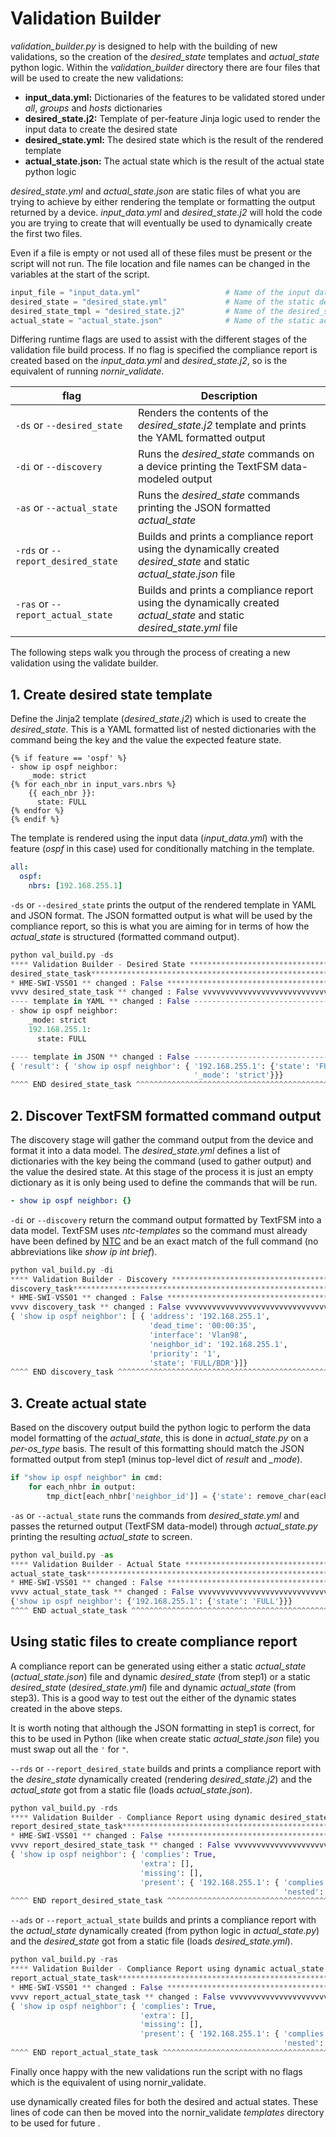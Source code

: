 # Validation Builder

*validation_builder.py* is designed to help with the building of new validations, so the creation of the *desired_state* templates and *actual_state* python logic. Within the *validation_builder* directory there are four files that will be used to create the new validations:

- **input_data.yml:** Dictionaries of the features to be validated stored under *all*, *groups* and *hosts* dictionaries
- **desired_state.j2:** Template of per-feature Jinja logic used to render the input data to create the desired state
- **desired_state.yml:** The desired state which is the result of the rendered template
- **actual_state.json:** The actual state which is the result of the actual state python logic

*desired_state.yml* and *actual_state.json* are static files of what you are trying to achieve by either rendering the template or formatting the output returned by a device. *input_data.yml* and *desired_state.j2* will hold the code you are trying to create that will eventually be used to dynamically create the first two files.

Even if a file is empty or not used all of these files must be present or the script will not run. The file location and file names can be changed in the variables at the start of the script.

```python
input_file = "input_data.yml"                   # Name of the input data file
desired_state = "desired_state.yml"             # Name of the static desired_state file
desired_state_tmpl = "desired_state.j2"         # Name of the desired_state template
actual_state = "actual_state.json"              # Name of the static actual_state file
```

Differing runtime flags are used to assist with the different stages of the validation file build process. If no flag is specified the compliance report is created based on the *input_data.yml* and *desired_state.j2*, so is the equivalent of running *nornir_validate*.

| flag           | Description |
| -------------- | ----------- |
| `-ds` or `--desired_state` | Renders the contents of the *desired_state.j2* template and prints the YAML formatted output
| `-di` or `--discovery` | Runs the *desired_state* commands on a device printing the TextFSM data-modeled output
| `-as` or `--actual_state` | Runs the *desired_state* commands printing the JSON formatted *actual_state*
| `-rds` or `--report_desired_state` | Builds and prints a compliance report using the dynamically created *desired_state* and static *actual_state.json* file
| `-ras` or `--report_actual_state` |  Builds and prints a compliance report using the dynamically created *actual_state* and static *desired_state.yml* file

The following steps walk you through the process of creating a new validation using the validate builder.

## 1. Create desired state template

Define the Jinja2 template (*desired_state.j2*) which is used to create the *desired_state*. This is a YAML formatted list of nested dictionaries with the command being the key and the value the expected feature state.

```jinja
{% if feature == 'ospf' %}
- show ip ospf neighbor:
    _mode: strict
{% for each_nbr in input_vars.nbrs %}
    {{ each_nbr }}:
      state: FULL
{% endfor %}
{% endif %}
```

The template is rendered using the input data (*input_data.yml*) with the feature (*ospf* in this case) used for conditionally matching in the template.

```yaml
all:
  ospf:
    nbrs: [192.168.255.1]
```

`-ds` or `--desired_state` prints the output of the rendered template in YAML and JSON format. The JSON formatted output is what will be used by the compliance report, so this is what you are aiming for in terms of how the *actual_state* is structured (formatted command output).

```python
python val_build.py -ds
**** Validation Builder - Desired State ****************************************
desired_state_task**************************************************************
* HME-SWI-VSS01 ** changed : False *********************************************
vvvv desired_state_task ** changed : False vvvvvvvvvvvvvvvvvvvvvvvvvvvvvvvvvvvvv INFO
---- template in YAML ** changed : False --------------------------------------- INFO
- show ip ospf neighbor:
    _mode: strict
    192.168.255.1:
      state: FULL

---- template in JSON ** changed : False --------------------------------------- INFO
{ 'result': { 'show ip ospf neighbor': { '192.168.255.1': {'state': 'FULL'},
                                         '_mode': 'strict'}}}
^^^^ END desired_state_task ^^^^^^^^^^^^^^^^^^^^^^^^^^^^^^^^^^^^^^^^^^^^^^^^^^^^
```

## 2. Discover TextFSM formatted command output

The discovery stage will gather the command output from the device and format it into a data model. The *desired_state.yml* defines a list of dictionaries with the key being the command (used to gather output) and the value the desired state. At this stage of the process it is just an empty dictionary as it is only being used to define the commands that will be run.

```yaml
- show ip ospf neighbor: {}
```

`-di` or `--discovery` return the command output formatted by TextFSM into a data model. TextFSM uses *ntc-templates* so the command must already have been defined by [NTC](https://github.com/networktocode/ntc-templates/tree/master/ntc_templates/templates) and be an exact match of the full command (no abbreviations like *show ip int brief*).

```python
python val_build.py -di
**** Validation Builder - Discovery ********************************************
discovery_task******************************************************************
* HME-SWI-VSS01 ** changed : False *********************************************
vvvv discovery_task ** changed : False vvvvvvvvvvvvvvvvvvvvvvvvvvvvvvvvvvvvvvvvv INFO
{ 'show ip ospf neighbor': [ { 'address': '192.168.255.1',
                               'dead_time': '00:00:35',
                               'interface': 'Vlan98',
                               'neighbor_id': '192.168.255.1',
                               'priority': '1',
                               'state': 'FULL/BDR'}]}
^^^^ END discovery_task ^^^^^^^^^^^^^^^^^^^^^^^^^^^^^^^^^^^^^^^^^^^^^^^^^^^^^^^^
```

## 3. Create actual state

Based on the discovery output build the python logic to perform the data model formatting of the *actual_state*, this is done in *actual_state.py* on a *per-os_type* basis. The result of this formatting should match the JSON formatted output from step1 (minus top-level dict of *result* and *_mode*).

```python
if "show ip ospf neighbor" in cmd:
    for each_nhbr in output:
        tmp_dict[each_nhbr['neighbor_id']] = {'state': remove_char(each_nhbr['state'], '/')}
```

`-as` or `--actual_state` runs the commands from *desired_state.yml* and passes the returned output (TextFSM data-model) through *actual_state.py* printing the resulting *actual_state* to screen.

```python
python val_build.py -as
**** Validation Builder - Actual State *****************************************
actual_state_task***************************************************************
* HME-SWI-VSS01 ** changed : False *********************************************
vvvv actual_state_task ** changed : False vvvvvvvvvvvvvvvvvvvvvvvvvvvvvvvvvvvvvv INFO
{'show ip ospf neighbor': {'192.168.255.1': {'state': 'FULL'}}}
^^^^ END actual_state_task ^^^^^^^^^^^^^^^^^^^^^^^^^^^^^^^^^^^^^^^^^^^^^^^^^^^^^
```

## Using static files to create compliance report

A compliance report can be generated using either a static *actual_state* (*actual_state.json*) file and dynamic *desired_state* (from step1) or a static *desired_state* (*desired_state.yml*) file and dynamic *actual_state* (from step3). This is a good way to test out the either of the dynamic states created in the above steps.

It is worth noting that although the JSON formatting in step1 is correct, for this to be used in Python (like when create static *actual_state.json* file) you must swap out all the `'` for `"`.

`--rds` or `--report_desired_state` builds and prints a compliance report with the *desire_state* dynamically created (rendering *desired_state.j2*) and the *actual_state* got from a static file (loads *actual_state.json*).

```python
python val_build.py -rds
**** Validation Builder - Compliance Report using dynamic desired_state and static actual_state
report_desired_state_task*******************************************************
* HME-SWI-VSS01 ** changed : False *********************************************
vvvv report_desired_state_task ** changed : False vvvvvvvvvvvvvvvvvvvvvvvvvvvvvv INFO
{ 'show ip ospf neighbor': { 'complies': True,
                             'extra': [],
                             'missing': [],
                             'present': { '192.168.255.1': { 'complies': True,
                                                             'nested': True}}}}
^^^^ END report_desired_state_task ^^^^^^^^^^^^^^^^^^^^^^^^^^^^^^^^^^^^^^^^^^^^^
```

`--ads` or `--report_actual_state` builds and prints a compliance report with the *actual_state* dynamically created (from python logic in *actual_state.py*) and the *desired_state* got from a static file (loads *desired_state.yml*).

```python
python val_build.py -ras
**** Validation Builder - Compliance Report using dynamic actual_state and static desired_state
report_actual_state_task********************************************************
* HME-SWI-VSS01 ** changed : False *********************************************
vvvv report_actual_state_task ** changed : False vvvvvvvvvvvvvvvvvvvvvvvvvvvvvvv INFO
{ 'show ip ospf neighbor': { 'complies': True,
                             'extra': [],
                             'missing': [],
                             'present': { '192.168.255.1': { 'complies': True,
                                                             'nested': True}}}}
^^^^ END report_actual_state_task ^^^^^^^^^^^^^^^^^^^^^^^^^^^^^^^^^^^^^^^^^^^^^^
```

Finally once happy with the new validations run the script with no flags which is the equivalent of using nornir_validate.


 use dynamically created files for both the desired and actual states. These lines of code can then be moved into the nornir_validate *templates* directory to be used for future .